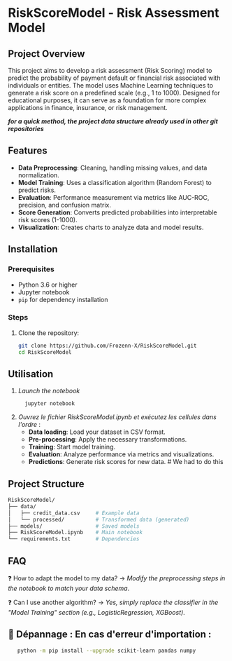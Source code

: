 # RiskScoreModel - Risk Assessment Model

## Project Overview
This project aims to develop a risk assessment (Risk Scoring) model to predict the probability of payment default or financial risk associated with individuals or entities. The model uses Machine Learning techniques to generate a risk score on a predefined scale (e.g., 1 to 1000). Designed for educational purposes, it can serve as a foundation for more complex applications in finance, insurance, or risk management.

***for a quick method, the project data structure already used in other git repositories***

## Features
- **Data Preprocessing**: Cleaning, handling missing values, and data normalization.
- **Model Training**: Uses a classification algorithm (Random Forest) to predict risks.
- **Evaluation**: Performance measurement via metrics like AUC-ROC, precision, and confusion matrix.
- **Score Generation**: Converts predicted probabilities into interpretable risk scores (1-1000).
- **Visualization**: Creates charts to analyze data and model results.

## Installation

### Prerequisites
- Python 3.6 or higher
- Jupyter notebook
- `pip` for dependency installation

### Steps
1. Clone the repository:
   ```bash
   git clone https://github.com/Frozenn-X/RiskScoreModel.git
   cd RiskScoreModel

## Utilisation
1. *Launch the notebook*
   ```bash
     jupyter notebook
2. *Ouvrez le fichier RiskScoreModel.ipynb et exécutez les cellules dans l'ordre* :
   - **Data loading**: Load your dataset in CSV format.
   - **Pre-processing**: Apply the necessary transformations.
   - **Training**: Start model training.
   - **Evaluation**: Analyze performance via metrics and visualizations.
   - **Predictions**: Generate risk scores for new data. # We had to do this

## Project Structure
```bash
RiskScoreModel/
├── data/                 
│   ├── credit_data.csv     # Example data
│   └── processed/          # Transformed data (generated)
├── models/                 # Saved models
├── RiskScoreModel.ipynb    # Main notebook
└── requirements.txt        # Dependencies
```

## FAQ
❓ How to adapt the model to my data?
    → *Modify the preprocessing steps in the notebook to match your data schema*.

❓ Can I use another algorithm?
    → *Yes, simply replace the classifier in the "Model Training" section (e.g., LogisticRegression, XGBoost)*.

## 🔧 Dépannage : En cas d'erreur d'importation :
  ```bash
     python -m pip install --upgrade scikit-learn pandas numpy
